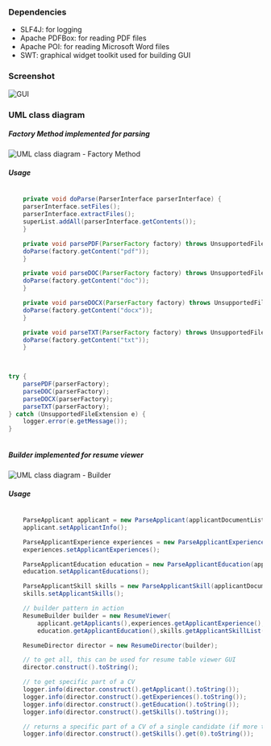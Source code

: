 ### Dependencies
- SLF4J: for logging
- Apache PDFBox: for reading PDF files
- Apache POI: for reading Microsoft Word files
- SWT: graphical widget toolkit used for building GUI

### Screenshot
![GUI](https://github.com/tramyardg/CVparser/blob/master/GUI_1.PNG)

### UML class diagram
##### Factory Method implemented for parsing
![UML class diagram - Factory Method](https://github.com/tramyardg/CVparser/blob/master/src/main/java/com/cv/parser/factorymethod/img_factory_method_uml.jpg)
##### Usage
```java

    private void doParse(ParserInterface parserInterface) {
	parserInterface.setFiles();
	parserInterface.extractFiles();
	superList.addAll(parserInterface.getContents());
    }

    private void parsePDF(ParserFactory factory) throws UnsupportedFileExtension {
	doParse(factory.getContent("pdf"));
    }

    private void parseDOC(ParserFactory factory) throws UnsupportedFileExtension {
	doParse(factory.getContent("doc"));
    }

    private void parseDOCX(ParserFactory factory) throws UnsupportedFileExtension {
	doParse(factory.getContent("docx"));
    }

    private void parseTXT(ParserFactory factory) throws UnsupportedFileExtension {
	doParse(factory.getContent("txt"));
    }
    
```
```java

try {
    parsePDF(parserFactory);
    parseDOC(parserFactory);
    parseDOCX(parserFactory);
    parseTXT(parserFactory);
} catch (UnsupportedFileExtension e) {
    logger.error(e.getMessage());
}
		
```

##### Builder implemented for resume viewer
![UML class diagram - Builder](https://github.com/tramyardg/CVparser/blob/master/src/main/java/com/cv/parser/builder/img_builder_uml.png)
##### Usage
```java

	ParseApplicant applicant = new ParseApplicant(applicantDocumentList);
	applicant.setApplicantInfo();

	ParseApplicantExperience experiences = new ParseApplicantExperience(applicantDocumentList);
	experiences.setApplicantExperiences();

	ParseApplicantEducation education = new ParseApplicantEducation(applicantDocumentList);
	education.setApplicantEducations();

	ParseApplicantSkill skills = new ParseApplicantSkill(applicantDocumentList);
	skills.setApplicantSkills();

	// builder pattern in action
	ResumeBuilder builder = new ResumeViewer(
		applicant.getApplicants(),experiences.getApplicantExperience(), 
		education.getApplicantEducation(),skills.getApplicantSkillList());

	ResumeDirector director = new ResumeDirector(builder);

	// to get all, this can be used for resume table viewer GUI
	director.construct().toString();

	// to get specific part of a CV
	logger.info(director.construct().getApplicant().toString());
	logger.info(director.construct().getExperiences().toString());
	logger.info(director.construct().getEducation().toString());
	logger.info(director.construct().getSkills().toString());

	// returns a specific part of a CV of a single candidate (if more than one candidates)
	logger.info(director.construct().getSkills().get(0).toString());
		
```
